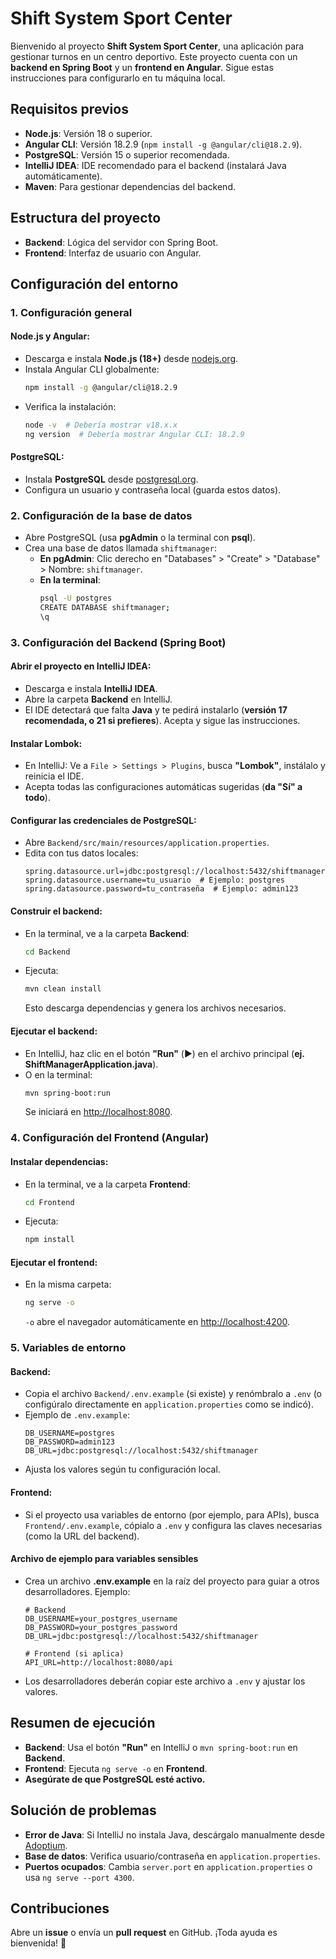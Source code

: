 # Shift System Sport Center

Bienvenido al proyecto **Shift System Sport Center**, una aplicación para gestionar turnos en un centro deportivo. Este proyecto cuenta con un **backend en Spring Boot** y un **frontend en Angular**. Sigue estas instrucciones para configurarlo en tu máquina local.

## Requisitos previos
- **Node.js**: Versión 18 o superior.
- **Angular CLI**: Versión 18.2.9 (`npm install -g @angular/cli@18.2.9`).
- **PostgreSQL**: Versión 15 o superior recomendada.
- **IntelliJ IDEA**: IDE recomendado para el backend (instalará Java automáticamente).
- **Maven**: Para gestionar dependencias del backend.

## Estructura del proyecto
- **Backend**: Lógica del servidor con Spring Boot.
- **Frontend**: Interfaz de usuario con Angular.

## Configuración del entorno

### 1. Configuración general

#### Node.js y Angular:
- Descarga e instala **Node.js (18+)** desde [nodejs.org](https://nodejs.org/).
- Instala Angular CLI globalmente:
  ```bash
  npm install -g @angular/cli@18.2.9
  ```
- Verifica la instalación:
  ```bash
  node -v  # Debería mostrar v18.x.x
  ng version  # Debería mostrar Angular CLI: 18.2.9
  ```

#### PostgreSQL:
- Instala **PostgreSQL** desde [postgresql.org](https://www.postgresql.org/).
- Configura un usuario y contraseña local (guarda estos datos).

### 2. Configuración de la base de datos

- Abre PostgreSQL (usa **pgAdmin** o la terminal con **psql**).
- Crea una base de datos llamada `shiftmanager`:
  - **En pgAdmin**: Clic derecho en "Databases" > "Create" > "Database" > Nombre: `shiftmanager`.
  - **En la terminal**:
    ```bash
    psql -U postgres
    CREATE DATABASE shiftmanager;
    \q
    ```

### 3. Configuración del Backend (Spring Boot)

#### Abrir el proyecto en IntelliJ IDEA:
- Descarga e instala **IntelliJ IDEA**.
- Abre la carpeta **Backend** en IntelliJ.
- El IDE detectará que falta **Java** y te pedirá instalarlo (**versión 17 recomendada, o 21 si prefieres**). Acepta y sigue las instrucciones.

#### Instalar Lombok:
- En IntelliJ: Ve a `File > Settings > Plugins`, busca **"Lombok"**, instálalo y reinicia el IDE.
- Acepta todas las configuraciones automáticas sugeridas (**da "Sí" a todo**).

#### Configurar las credenciales de PostgreSQL:
- Abre `Backend/src/main/resources/application.properties`.
- Edita con tus datos locales:
  ```properties
  spring.datasource.url=jdbc:postgresql://localhost:5432/shiftmanager
  spring.datasource.username=tu_usuario  # Ejemplo: postgres
  spring.datasource.password=tu_contraseña  # Ejemplo: admin123
  ```

#### Construir el backend:
- En la terminal, ve a la carpeta **Backend**:
  ```bash
  cd Backend
  ```
- Ejecuta:
  ```bash
  mvn clean install
  ```
  Esto descarga dependencias y genera los archivos necesarios.

#### Ejecutar el backend:
- En IntelliJ, haz clic en el botón **"Run"** (▶️) en el archivo principal (**ej. ShiftManagerApplication.java**).
- O en la terminal:
  ```bash
  mvn spring-boot:run
  ```
  Se iniciará en [http://localhost:8080](http://localhost:8080).

### 4. Configuración del Frontend (Angular)

#### Instalar dependencias:
- En la terminal, ve a la carpeta **Frontend**:
  ```bash
  cd Frontend
  ```
- Ejecuta:
  ```bash
  npm install
  ```

#### Ejecutar el frontend:
- En la misma carpeta:
  ```bash
  ng serve -o
  ```
  `-o` abre el navegador automáticamente en [http://localhost:4200](http://localhost:4200).

### 5. Variables de entorno

#### Backend:
- Copia el archivo `Backend/.env.example` (si existe) y renómbralo a `.env` (o configúralo directamente en `application.properties` como se indicó).
- Ejemplo de `.env.example`:
  ```text
  DB_USERNAME=postgres
  DB_PASSWORD=admin123
  DB_URL=jdbc:postgresql://localhost:5432/shiftmanager
  ```
- Ajusta los valores según tu configuración local.

#### Frontend:
- Si el proyecto usa variables de entorno (por ejemplo, para APIs), busca `Frontend/.env.example`, cópialo a `.env` y configura las claves necesarias (como la URL del backend).

#### Archivo de ejemplo para variables sensibles
- Crea un archivo **.env.example** en la raíz del proyecto para guiar a otros desarrolladores. Ejemplo:
  ```text
  # Backend
  DB_USERNAME=your_postgres_username
  DB_PASSWORD=your_postgres_password
  DB_URL=jdbc:postgresql://localhost:5432/shiftmanager
  
  # Frontend (si aplica)
  API_URL=http://localhost:8080/api
  ```
- Los desarrolladores deberán copiar este archivo a `.env` y ajustar los valores.

## Resumen de ejecución
- **Backend**: Usa el botón **"Run"** en IntelliJ o `mvn spring-boot:run` en **Backend**.
- **Frontend**: Ejecuta `ng serve -o` en **Frontend**.
- **Asegúrate de que PostgreSQL esté activo.**

## Solución de problemas

- **Error de Java**: Si IntelliJ no instala Java, descárgalo manualmente desde [Adoptium](https://adoptium.net/).
- **Base de datos**: Verifica usuario/contraseña en `application.properties`.
- **Puertos ocupados**: Cambia `server.port` en `application.properties` o usa `ng serve --port 4300`.

## Contribuciones

Abre un **issue** o envía un **pull request** en GitHub. ¡Toda ayuda es bienvenida! 🎉
